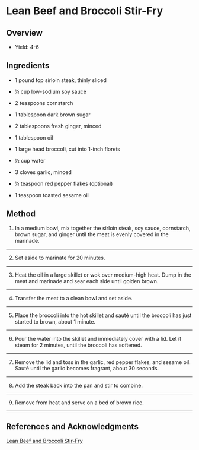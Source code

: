# Lean Beef and Broccoli Stir-Fry

## Overview

- Yield: 4-6

## Ingredients

- 1 pound top sirloin steak, thinly sliced

- ¼ cup low-sodium soy sauce

- 2 teaspoons cornstarch

- 1 tablespoon dark brown sugar

- 2 tablespoons fresh ginger, minced

- 1 tablespoon oil

- 1 large head broccoli, cut into 1-inch florets

- ½ cup water

- 3 cloves garlic, minced

- ¼ teaspoon red pepper flakes (optional)

- 1 teaspoon toasted sesame oil

## Method

1. In a medium bowl, mix together the sirloin steak, soy sauce, cornstarch, brown sugar, and ginger until the meat is evenly covered in the marinade.
---

2. Set aside to marinate for 20 minutes.
---

3. Heat the oil in a large skillet or wok over medium-high heat. Dump in the meat and marinade and sear each side until golden brown.
---

4. Transfer the meat to a clean bowl and set aside.
---

5. Place the broccoli into the hot skillet and sauté until the broccoli has just started to brown, about 1 minute.
---

6. Pour the water into the skillet and immediately cover with a lid. Let it steam for 2 minutes, until the broccoli has softened.
---

7. Remove the lid and toss in the garlic, red pepper flakes, and sesame oil. Sauté until the garlic becomes fragrant, about 30 seconds.
---

8. Add the steak back into the pan and stir to combine.
---

9. Remove from heat and serve on a bed of brown rice.
---

## References and Acknowledgments

[Lean Beef and Broccoli Stir-Fry](https://www.buzzfeed.com/joeyfiroben/this-lean-beef-and-broccoli-stir-fry-will-make-you-re-think)
